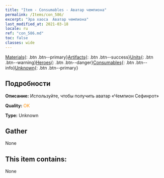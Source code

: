 ```yaml
---
title: "Item - Consumables - Аватар чемпиона"
permalink: /Items/con_586/
excerpt: "Эра хаоса  Аватар чемпиона"
last_modified_at: 2021-03-18
locale: ru
ref: "con_586.md"
toc: false
classes: wide
---
```

 [Materials](/ru/Items/){: .btn .btn--primary}[Artifacts](/ru/Items/Artifacts/){: .btn .btn--success}[Units](/ru/Items/Units/){: .btn .btn--warning}[Heroes](/ru/Items/Heroes/){: .btn .btn--danger}[Consumables](/ru/Items/Consumables/){: .btn .btn--info}[Unknown](/ru/Items/Unknown/){: .btn .btn--primary}

## Подробности
 **Описание:** Используйте, чтобы получить аватар «Чемпион Сефинрот»

 **Quality:** <span style="color: #FF8C00">OK</span>

 **Type:** Unknown

## Gather

  None

## This item contains:

  None

